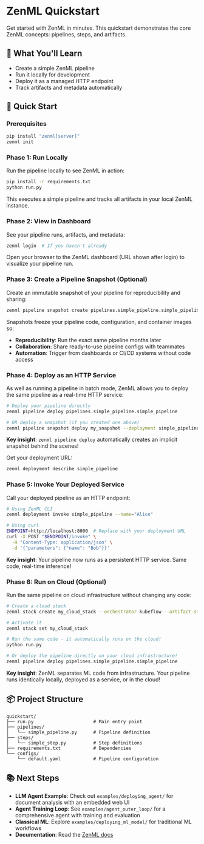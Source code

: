 # ZenML Quickstart

Get started with ZenML in minutes. This quickstart demonstrates the core ZenML concepts: pipelines, steps, and artifacts.

## 🎯 What You'll Learn

- Create a simple ZenML pipeline
- Run it locally for development
- Deploy it as a managed HTTP endpoint
- Track artifacts and metadata automatically

## 🚀 Quick Start

### Prerequisites

```bash
pip install "zenml[server]"
zenml init
```

### Phase 1: Run Locally

Run the pipeline locally to see ZenML in action:

```bash
pip install -r requirements.txt
python run.py
```

This executes a simple pipeline and tracks all artifacts in your local ZenML instance.

### Phase 2: View in Dashboard

See your pipeline runs, artifacts, and metadata:

```bash
zenml login  # If you haven't already
```

Open your browser to the ZenML dashboard (URL shown after login) to visualize your pipeline run.

### Phase 3: Create a Pipeline Snapshot (Optional)

Create an immutable snapshot of your pipeline for reproducibility and sharing:

```bash
zenml pipeline snapshot create pipelines.simple_pipeline.simple_pipeline --name my_snapshot
```

Snapshots freeze your pipeline code, configuration, and container images so:
- **Reproducibility**: Run the exact same pipeline months later
- **Collaboration**: Share ready-to-use pipeline configs with teammates
- **Automation**: Trigger from dashboards or CI/CD systems without code access

### Phase 4: Deploy as an HTTP Service

As well as running a pipeline in batch mode, ZenML allows you to deploy the same pipeline as a real-time HTTP service:

```bash
# Deploy your pipeline directly
zenml pipeline deploy pipelines.simple_pipeline.simple_pipeline

# OR deploy a snapshot (if you created one above)
zenml pipeline snapshot deploy my_snapshot --deployment simple_pipeline
```

**Key insight**: `zenml pipeline deploy` automatically creates an implicit snapshot behind the scenes!

Get your deployment URL:

```bash
zenml deployment describe simple_pipeline
```

### Phase 5: Invoke Your Deployed Service

Call your deployed pipeline as an HTTP endpoint:

```bash
# Using ZenML CLI
zenml deployment invoke simple_pipeline --name="Alice"

# Using curl
ENDPOINT=http://localhost:8000  # Replace with your deployment URL
curl -X POST "$ENDPOINT/invoke" \
  -H "Content-Type: application/json" \
  -d '{"parameters": {"name": "Bob"}}'
```

**Key insight**: Your pipeline now runs as a persistent HTTP service. Same code, real-time inference!

### Phase 6: Run on Cloud (Optional)

Run the same pipeline on cloud infrastructure without changing any code:

```bash
# Create a cloud stack
zenml stack create my_cloud_stack --orchestrator kubeflow --artifact-store s3 --deployer aws...

# Activate it
zenml stack set my_cloud_stack

# Run the same code - it automatically runs on the cloud!
python run.py

# Or deploy the pipeline directly on your cloud infrastructure!
zenml pipeline deploy pipelines.simple_pipeline.simple_pipeline
```

**Key insight**: ZenML separates ML code from infrastructure. Your pipeline runs identically locally, deployed as a service, or in the cloud!

## 📦 Project Structure

```
quickstart/
├── run.py                      # Main entry point
├── pipelines/
│   └── simple_pipeline.py      # Pipeline definition
├── steps/
│   └── simple_step.py          # Step definitions
├── requirements.txt            # Dependencies
└── configs/
    └── default.yaml            # Pipeline configuration
```

## 📚 Next Steps

- **LLM Agent Example**: Check out `examples/deploying_agent/` for document analysis with an embedded web UI
- **Agent Training Loop**: See `examples/agent_outer_loop/` for a comprehensive agent with training and evaluation
- **Classical ML**: Explore `examples/deploying_ml_model/` for traditional ML workflows
- **Documentation**: Read the [ZenML docs](https://docs.zenml.io/)
